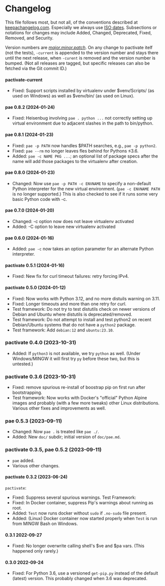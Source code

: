 Changelog
=========

This file follows most, but not all, of the conventions described at
[keepachangelog.com]. Especially we always use [ISO dates]. Subsections or
notations for changes may include Added, Changed, Deprecated, Fixed,
Removed, and Security.

Version numbers are [_major.minor.patch_][semver]. On any change to
pactivate itelf (not the tests), `-current` is appended to the version
number and stays there until the next release, when `-curent` is removed
and the version number is bumped. (Not all releases are tagged, but
specific releases can also be fetched via the Git commit ID.)

#### pactivate-current
- Fixed: Support scripts installed by virtualenv under $venv/Scripts/ (as
  used on Windows) as well as $venv/bin/ (as used on Linux).

#### pae 0.8.2 (2024-01-24)
- Fixed: Heisenbug involving `pae . python ...` not correctly setting up
  virtual environment due to adjacent slashes in the path to bin/python.

#### pae 0.8.1 (2024-01-23)
- Fixed: `pae -p PATH` now handles $PATH searches, e.g., `pae -p python2`.
- Fixed: `pae --rm` no longer leaves fles behind for Pythons ≤3.6.
- Added: `pae -c NAME PKG ...`; an optional list of package specs after the
  name will add those packages to the virtualenv after creation.

#### pae 0.8.0 (2024-01-23)
- Changed: Now use `pae -p PATH -c ENVNAME` to specify a non-default Python
  interpreter for the new virtual environment. (`pae -c ENVNAME PATH` is no
  longer supported.) This is also checked to see if it runs some very basic
  Python code with -c.

#### pae 0.7.0 (2024-01-20)
- Changed: -c option now does not leave virtualenv activated
- Added: -C option to leave new virtualenv activated

#### pae 0.6.0 (2024-01-16)
- Added: `pae -c` now takes an option parameter for an alternate Python
  interpreter.

#### pactivate 0.5.1 (2024-01-16)
- Fixed: New fix for curl timeout failures: retry forcing IPv4.

#### pactivate 0.5.0 (2024-01-12)
- Fixed: Now works with Python 3.12, and no more distuils warning on 3.11.
- Fixed: Longer timeouts and more than one retry for curl.
- Test framework: Do not try to test distutils check on newer versions of
  Debian and Ubuntu where distutils is deprecated/removed.
- Test framework: Do not attempt to install and test python2 on recent
  Debian/Ubuntu systems that do not have a `python2` package.
- Test framework: Add `debian:12` and `ubuntu:23.10`.

### pactivate 0.4.0 (2023-10-31)
- Added: If `python3` is not available, we try `python` as well. (Under
  Windows/MINGW it will first try `py` before these two, but this is
  untested.)

### pactivate 0.3.6 (2023-10-31)
- Fixed: remove spurious re-install of boostrap pip on first run after
  bootstrapping.
- Test framework: Now works with Docker's "official" Python Alpine images
  and probably (with a few more tweaks) other Linux distributions. Various
  other fixes and improvements as well.

### pae 0.5.3 (2023-09-11)
- Changed: Now `pae .` is treated like `pae ./`.
- Added: New `doc/` subdir; initial version of `doc/pae.md`.

### pactivate 0.3.5, pae 0.5.2 (2023-09-11)
- `pae` added.
- Various other changes.

#### pactivate 0.3.2 (2023-06-24)
`pactivate`:
- Fixed: Suppress several spurious warnings.
Test Framework:
- Fixed: In Docker container, suppress Pip's warnings about running as root.
- Added: `Test` now runs docker without `sudo` if `.no-sudo` file present.
- Added: (Linux) Docker container now started properly when `Test` is run
  from MINGW Bash on Windows.

#### 0.3.1 2022-09-27
- Fixed: No longer overwrite calling shell's $ve and $pa vars.
  (This happened only rarely.)

#### 0.3.0 2022-09-24
- Fixed: For Python 3.6, use a versioned `get-pip.py` instead of the default
  (latest) version. This probably changed when 3.6 was deprecated.



<!-------------------------------------------------------------------->
[keepachangelog.com]: https://keepachangelog.com/
[ISO dates]: https://xkcd.com/1179/
[semver]: https://en.wikipedia.org/wiki/Software_versioning#Semantic_versioning
